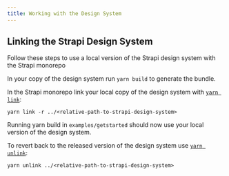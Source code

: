 ```yaml
---
title: Working with the Design System
---
```


## Linking the Strapi Design System

Follow these steps to use a local version of the Strapi design system with the Strapi monorepo

In your copy of the design system run `yarn build` to generate the bundle.

In the Strapi monorepo link your local copy of the design system with [`yarn link`](https://yarnpkg.com/cli/link#gatsby-focus-wrapper):

```
yarn link -r ../<relative-path-to-strapi-design-system>
```

Running yarn build in `examples/getstarted` should now use your local version of the design system.

To revert back to the released version of the design system use [`yarn unlink`](https://yarnpkg.com/cli/unlink#usage):

```
yarn unlink ../<relative-path-to-strapi-design-system>
```
